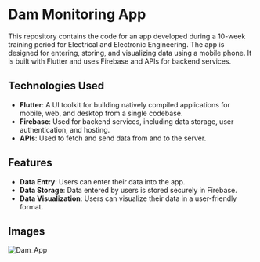 # Dam Monitoring App

This repository contains the code for an app developed during a 10-week training period for Electrical and Electronic Engineering. The app is designed for entering, storing, and visualizing data using a mobile phone. It is built with Flutter and uses Firebase and APIs for backend services.

## Technologies Used

- **Flutter**: A UI toolkit for building natively compiled applications for mobile, web, and desktop from a single codebase.
- **Firebase**: Used for backend services, including data storage, user authentication, and hosting.
- **APIs**: Used to fetch and send data from and to the server.

## Features

- **Data Entry**: Users can enter their data into the app.
- **Data Storage**: Data entered by users is stored securely in Firebase.
- **Data Visualization**: Users can visualize their data in a user-friendly format.

## Images

![Dam_App](https://github.com/LithiraAponsu2/Dam-App-Flutter/assets/95391677/7cd20b1a-712e-4bfb-bf58-4d54f20030f4)




